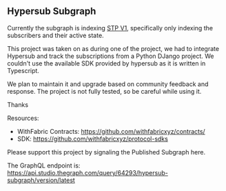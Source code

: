 ## Hypersub Subgraph

Currently the subgraph is indexing [STP V1](https://hypersub.withfabric.xyz/), specifically only indexing the subscribers and their active state.

This project was taken on as during one of the project, we had to integrate Hypersub and track the subscriptions from a Python DJango project. We couldn't use the available SDK provided by hypersub as it is written in Typescript.

We plan to maintain it and upgrade based on community feedback and response. The project is not fully tested, so be careful while using it.

Thanks

Resources:
- WithFabric Contracts: https://github.com/withfabricxyz/contracts/
- SDK: https://github.com/withfabricxyz/protocol-sdks

Please support this project by signaling the Published Subgraph here.

The GraphQL endpoint is: https://api.studio.thegraph.com/query/64293/hypersub-subgraph/version/latest
